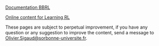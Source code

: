 
[Documentation BBRL](./docs/bbrl_docs/overview.md)

[Online content for Learning RL](./docs/learning_RL/learning_RL.md)

These pages are subject to perpetual improvement, if you have any question or any suggestion to improve the content, send a message to [Olivier.Sigaud@sorbonne-universite.fr](Olivier.Sigaud@sorbonne-universite.fr).

